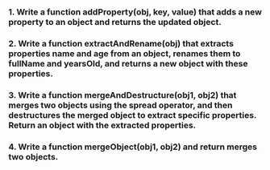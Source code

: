### 1. Write a function addProperty(obj, key, value) that adds a new property to an object and returns the updated object.

### 2. Write a function extractAndRename(obj) that extracts properties name and age from an object, renames them to fullName and yearsOld, and returns a new object with these properties.

### 3. Write a function mergeAndDestructure(obj1, obj2) that merges two objects using the spread operator, and then destructures the merged object to extract specific properties. Return an object with the extracted properties.

### 4. Write a function mergeObject(obj1, obj2) and return merges two objects.
